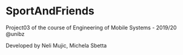 # SportAndFriends
Project03 of the course of Engineering of Mobile Systems - 2019/20 @unibz

Developed by Neli Mujic, Michela Sbetta
